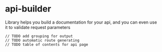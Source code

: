# api-builder

Library helps you build a documentation for your api, and you can even use it to validate request parameters

```
// TODO add grouping for output
// TODO automatic route generating
// TODO table of contents for api page
```
